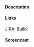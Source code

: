 <!--

    Copyright (c) 2019-present Sonatype, Inc. All rights reserved.
    Includes the third-party code listed at http://links.sonatype.com/products/nexus/attributions.
    "Sonatype" is a trademark of Sonatype, Inc.

-->
#### Description

#### Links
JIRA: 
Build: 

#### Screencast
